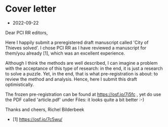 # Cover letter

 * 2022-09-22

Dear PCI RR editors,

Here I happily submit a preregistered draft manuscript called 'City of
Thieves solved'. I chose PCI RR as I have reviewed a manuscript for
them/you already [1], which was an excellent experience.

Although I think the methods are well described, I can imagine
a problem with the acceptance of this type of research: in the end,
it is just a research to solve a puzzle. Yet, in the end, that is what
pre-registration is about: to review the method and analysis. Hence,
here I submit this draft optimistically. 

The frozen pre-registration can be found at https://osf.io/7j5fc , 
yet do use the PDF called 'article.pdf' under Files: it looks 
quite a bit better :-)

Thanks and cheers, Richel Bilderbeek

 * [1] https://osf.io/7c5wu/
